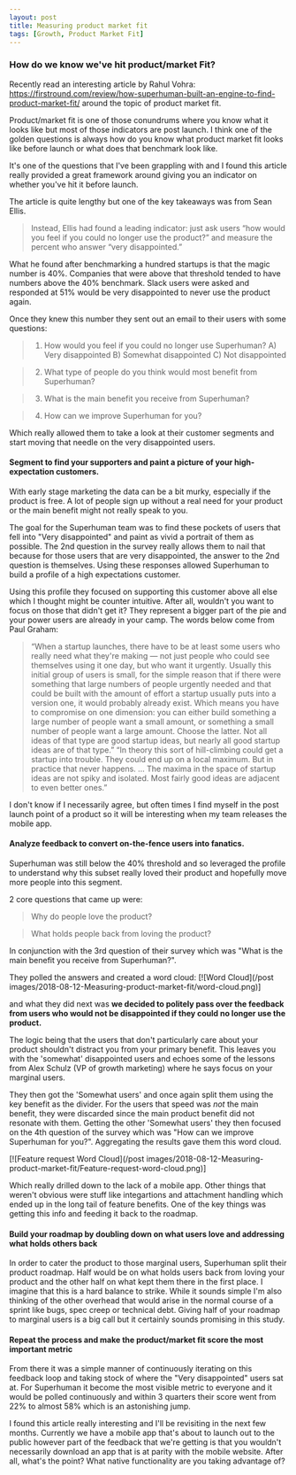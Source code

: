 ```yaml
---
layout: post
title: Measuring product market fit
tags: [Growth, Product Market Fit]
---
```


### How do we know we've hit product/market Fit?

Recently read an interesting article by Rahul Vohra: https://firstround.com/review/how-superhuman-built-an-engine-to-find-product-market-fit/ around the topic of product market fit.


Product/market fit is one of those conundrums where you know what it looks like but most of those indicators are post launch. I think one of the golden questions is always how do you know what product market fit looks like before launch or what does that benchmark look like.

It's one of the questions that I've been grappling with and I found this article really provided a great framework around giving you an indicator on whether you've hit it before launch.

The article is quite lengthy but one of the key takeaways was from Sean Ellis.

>  Instead, Ellis had found a leading indicator: just ask users “how would you feel if you could no longer use the product?” and measure the percent who answer “very disappointed.”

What he found after benchmarking a hundred startups is that the magic number is 40%. Companies that were above that threshold tended to have numbers above the 40% benchmark. Slack users were asked and responded at 51% would be very disappointed to never use the product again.

Once they knew this number they sent out an email to their users with some questions:

> 1. How would you feel if you could no longer use Superhuman?
A) Very disappointed
B) Somewhat disappointed
C) Not disappointed

> 2. What type of people do you think would most benefit from Superhuman?

> 3. What is the main benefit you receive from Superhuman?

> 4. How can we improve Superhuman for you?

Which really allowed them to take a look at their customer segments and start moving that needle on the very disappointed users.


#### Segment to find your supporters and paint a picture of your high-expectation customers.

With early stage marketing the data can be a bit murky, especially if the product is free. A lot of people sign up without a real need for your product or the main benefit might not really speak to you.

The goal for the Superhuman team was to find these pockets of users that fell into "Very disappointed" and paint as vivid a portrait of them as possible. The 2nd question in the survey really allows them to nail that because for those users that are very disappointed, the answer to the 2nd question is themselves. Using these responses allowed Superhuman to build a profile of a high expectations customer.

Using this profile they focused on supporting this customer above all else which I thought might be counter intuitive. After all, wouldn't you want to focus on those that didn't get it? They represent a bigger part of the pie and your power users are already in your camp. The words below come from Paul Graham:

>“When a startup launches, there have to be at least some users who really need what they're making — not just people who could see themselves using it one day, but who want it urgently. Usually this initial group of users is small, for the simple reason that if there were something that large numbers of people urgently needed and that could be built with the amount of effort a startup usually puts into a version one, it would probably already exist. Which means you have to compromise on one dimension: you can either build something a large number of people want a small amount, or something a small number of people want a large amount. Choose the latter. Not all ideas of that type are good startup ideas, but nearly all good startup ideas are of that type.”
>“In theory this sort of hill-climbing could get a startup into trouble. They could end up on a local maximum. But in practice that never happens. … The maxima in the space of startup ideas are not spiky and isolated. Most fairly good ideas are adjacent to even better ones.”

I don't know if I necessarily agree, but often times I find myself in the post launch point of a product so it will be interesting when my team releases the mobile app.



#### Analyze feedback to convert on-the-fence users into fanatics.

Superhuman was still below the 40% threshold and so leveraged the profile to understand why this subset really loved their product and hopefully move more people into this segment.

2 core questions that came up were:
> Why do people love the product?

>What holds people back from loving the product?

In conjunction with the 3rd question of their survey which was "What is the main benefit you receive from Superhuman?".

They polled the answers and created a word cloud:
[![Word Cloud](/post images/2018-08-12-Measuring-product-market-fit/word-cloud.png)]

and what they did next was **we decided to politely pass over the feedback from users who would not be disappointed if they could no longer use the product.**

The logic being that the users that don't particularly care about your product shouldn't distract you from your primary benefit. This leaves you with the 'somewhat' disappointed users and echoes some of the lessons from Alex Schulz (VP of growth marketing) where he says focus on your marginal users.

They then got the 'Somewhat users' and once again split them using the key benefit as the divider. For the users that speed was _not_ the main benefit, they were discarded since the main product benefit did not resonate with them. Getting the other 'Somewhat users' they then focused on the 4th question of the survey which was "How can we improve Superhuman for you?". Aggregating the results gave them this word cloud.

[![Feature request Word Cloud](/post images/2018-08-12-Measuring-product-market-fit/Feature-request-word-cloud.png)]

Which really drilled down to the lack of a mobile app. Other things that weren't obvious were stuff like integartions and attachment handling which ended up in the long tail of feature benefits. One of the key things was getting this info and feeding it back to the roadmap.  


#### Build your roadmap by doubling down on what users love and addressing what holds others back

In order to cater the product to those marginal users, Superhuman split their product roadmap. Half would be on what holds users back from loving your product and the other half on what kept them there in the first place. I imagine that this is a hard balance to strike. While it sounds simple I'm also thinking of the other overhead that would arise in the normal course of a sprint like bugs, spec creep or technical debt. Giving half of your roadmap to marginal users is a big call but it certainly sounds promising in this study.



#### Repeat the process and make the product/market fit score the most important metric

From there it was a simple manner of continuously iterating on this feedback loop and taking stock of where the "Very disappointed" users sat at. For Superhuman it become the most visible metric to everyone and it would be polled continuously and within 3 quarters their score went from 22% to almost 58% which is an astonishing jump.  

I found this article really interesting and I'll be revisiting in the next few months. Currently we have a mobile app that's about to launch out to the public however part of the feedback that we're getting is that you wouldn't necessarily download an app that is at parity with the mobile website. After all, what's the point? What native functionality are you taking advantage of?
